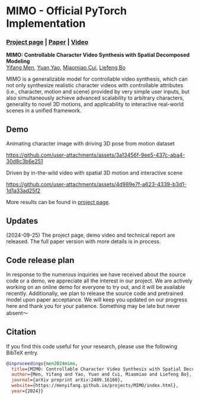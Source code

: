 # MIMO - Official PyTorch Implementation

### [Project page](https://menyifang.github.io/projects/MIMO/index.html) | [Paper](https://arxiv.org/abs/2409.16160) | [Video](https://www.youtube.com/watch?v=skw9lPKFfcE)

**MIMO: Controllable Character Video Synthesis with Spatial Decomposed Modeling**<br>
[Yifang Men](https://menyifang.github.io/), 
[Yuan Yao](mailto:yaoy92@gmail.com), 
[Miaomiao Cui](mailto:miaomiao.cmm@alibaba-inc.com),
[Liefeng Bo](https://scholar.google.com/citations?user=FJwtMf0AAAAJ&hl=en)<br>

MIMO is a generalizable model for controllable video synthesis, which can not only synthesize realistic character videos with controllable attributes (i.e., character, motion and scene) provided by very simple user inputs, but also simultaneously achieve advanced scalability to arbitrary characters, generality to novel 3D motions, and applicability to interactive real-world scenes in a unified framework. 

## Demo

Animating character image with driving 3D pose from motion dataset

https://github.com/user-attachments/assets/3a13456f-9ee5-437c-aba4-30d8c3b6e251

Driven by in-the-wild video with spatial 3D motion and interactive scene

https://github.com/user-attachments/assets/4d989e7f-a623-4339-b3d1-1d1a33ad25f2


More results can be found in [project page](https://menyifang.github.io/projects/MIMO/index.html).


## Updates
(2024-09-25) The project page, demo video and technical report are released. The full paper version with more details is in process.


## Code release plan

In response to the numerous inquiries we have received about the source code or a demo, we appreciate all the interest in our project. We are actively working on an online demo for everyone to try out, and it will be available recently. Additionally, we plan to release the source code and pretrained model upon paper acceptance. We will keep you updated on our progress here and thank you for your patience. Something may be late but never absent～



## Citation

If you find this code useful for your research, please use the following BibTeX entry.

```bibtex
@inproceedings{men2024mimo,
  title={MIMO: Controllable Character Video Synthesis with Spatial Decomposed Modeling},
  author={Men, Yifang and Yao, Yuan and Cui, Miaomiao and Liefeng Bo},
  journal={arXiv preprint arXiv:2409.16160},
  website={https://menyifang.github.io/projects/MIMO/index.html},
  year={2024}}
```



